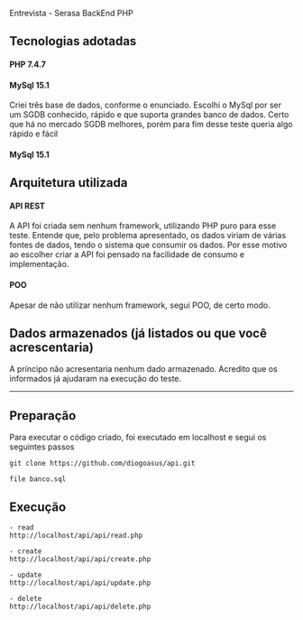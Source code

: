 Entrevista - Serasa BackEnd PHP

## Tecnologias adotadas
#### PHP 7.4.7

#### MySql 15.1
Criei três base de dados, conforme o enunciado. Escolhi o MySql por ser um SGDB conhecido, rápido e que suporta
grandes banco de dados. Certo que há no mercado SGDB melhores, porém para fim desse teste queria algo rápido e fácil

#### MySql 15.1

## Arquitetura utilizada

#### API REST

A API foi criada sem nenhum framework, utilizando PHP puro para esse teste.
Entende que, pelo problema apresentado, os dados viriam de várias fontes de dados,
tendo o sistema que consumir os dados. Por esse motivo ao escolher criar a API foi pensado
na facilidade de consumo e implementação.

#### POO

Apesar de não utilizar nenhum framework, segui POO, de certo modo.


## Dados armazenados (já listados ou que você acrescentaria)

A príncipo não acresentaria nenhum dado armazenado. Acredito que os informados já ajudaram na execução do teste.

--------------------------------------------------------------------------------
## Preparação

Para executar o código criado, foi executado em localhost e segui os seguintes passos

``` criar pasta api/api
git clone https://github.com/diogoasus/api.git
```

``` criar banco de dados
file banco.sql
```

## Execução
``` localhost
- read
http://localhost/api/api/read.php

- create
http://localhost/api/api/create.php

- update
http://localhost/api/api/update.php

- delete
http://localhost/api/api/delete.php
```
